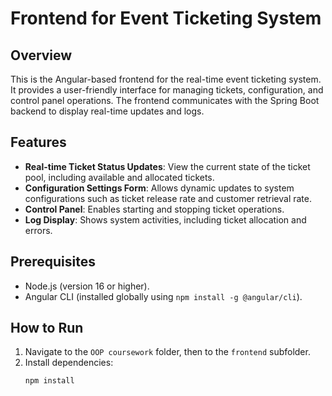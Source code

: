 # Frontend for Event Ticketing System

## Overview
This is the Angular-based frontend for the real-time event ticketing system. It provides a user-friendly interface for managing tickets, configuration, and control panel operations. The frontend communicates with the Spring Boot backend to display real-time updates and logs.

## Features
- **Real-time Ticket Status Updates**: View the current state of the ticket pool, including available and allocated tickets.
- **Configuration Settings Form**: Allows dynamic updates to system configurations such as ticket release rate and customer retrieval rate.
- **Control Panel**: Enables starting and stopping ticket operations.
- **Log Display**: Shows system activities, including ticket allocation and errors.

## Prerequisites
- Node.js (version 16 or higher).
- Angular CLI (installed globally using `npm install -g @angular/cli`).

## How to Run
1. Navigate to the `OOP coursework` folder, then to the `frontend` subfolder.
2. Install dependencies:
   ```bash
   npm install
